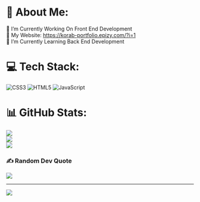 # 💫 About Me:
🔭 I’m Currently Working On Front End Development<br>👯 My Website: https://korab-portfolio.epizy.com/?i=1<br>🌱 I’m Currently Learning Back End Development<br>


# 💻 Tech Stack:
![CSS3](https://img.shields.io/badge/css3-%231572B6.svg?style=for-the-badge&logo=css3&logoColor=white) ![HTML5](https://img.shields.io/badge/html5-%23E34F26.svg?style=for-the-badge&logo=html5&logoColor=white) ![JavaScript](https://img.shields.io/badge/javascript-%23323330.svg?style=for-the-badge&logo=javascript&logoColor=%23F7DF1E)
# 📊 GitHub Stats:
![](https://github-readme-stats.vercel.app/api?username=korabi123&theme=merko&hide_border=false&include_all_commits=true&count_private=false)<br/>
![](https://github-readme-streak-stats.herokuapp.com/?user=korabi123&theme=merko&hide_border=false)<br/>
![](https://github-readme-stats.vercel.app/api/top-langs/?username=korabi123&theme=merko&hide_border=false&include_all_commits=true&count_private=false&layout=compact)

### ✍️ Random Dev Quote
![](https://quotes-github-readme.vercel.app/api?type=horizontal&theme=merko)

---
[![](https://visitcount.itsvg.in/api?id=korabi123&icon=0&color=8)](https://visitcount.itsvg.in)

<!-- Proudly created with GPRM ( https://gprm.itsvg.in ) -->
